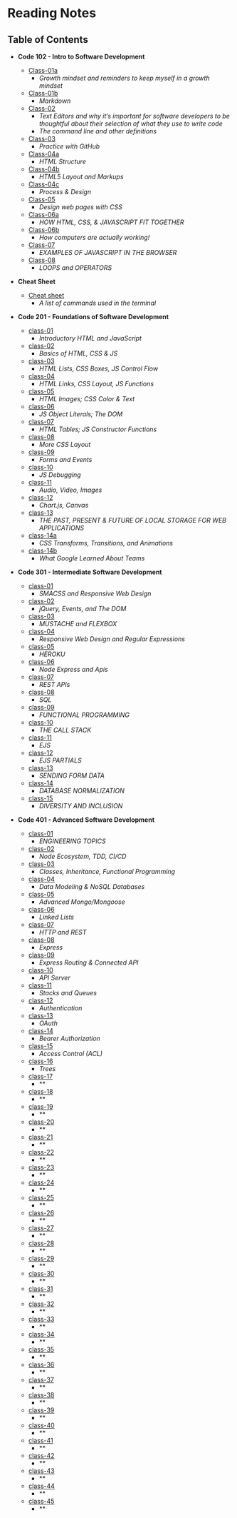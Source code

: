 # Reading Notes

## Table of Contents

- **Code 102 - Intro to Software Development**

     - [Class-01a](https://aalbarqi.github.io/learning-journal/READ01)
          - *Growth mindset and reminders to keep myself in a growth mindset*
     - [Class-01b](https://aalbarqi.github.io/learning-journal/READ01-2)
          - *Markdown*
     - [Class-02](https://aalbarqi.github.io/learning-journal/READ02)
          - *Text Editors and why it’s important for software developers to be thoughtful about their selection of what they use to write code*
          - *The command line and other definitions*
     - [Class-03](https://aalbarqi.github.io/learning-journal/READ03)
          - *Practice with GitHub*
     - [Class-04a](https://aalbarqi.github.io/learning-journal/READ04-2)
          - *HTML Structure*
     - [Class-04b](https://aalbarqi.github.io/learning-journal/READ04-3)
          - *HTML5 Layout and Markups*
     - [Class-04c](https://aalbarqi.github.io/learning-journal/READ04-1)
          - *Process & Design*
     - [Class-05](https://aalbarqi.github.io/learning-journal/READ05)
          - *Design web pages with CSS*
     - [Class-06a](https://aalbarqi.github.io/learning-journal/READ06-1)
          - *HOW HTML, CSS, & JAVASCRIPT FIT TOGETHER*
     - [Class-06b](https://aalbarqi.github.io/learning-journal/READ06-2)
          - *How computers are actually working!*
     - [Class-07](https://aalbarqi.github.io/learning-journal/READ07)
          - *EXAMPLES OF JAVASCRIPT IN THE BROWSER*
     - [Class-08](https://aalbarqi.github.io/learning-journal/READ08)
          - *LOOPS and OPERATORS*

- **Cheat Sheet**
     - [Cheat sheet](https://aalbarqi.github.io/learning-journal/CHEATSHEET)
          - *A list of commands used in the terminal*


- **Code 201 - Foundations of Software Development**
     - [class-01](https://aalbarqi.github.io/reading-notes/class-01)
          - *Introductory HTML and JavaScript*
     - [class-02](https://aalbarqi.github.io/reading-notes/class-02)
          - *Basics of HTML, CSS & JS*
     - [class-03](https://aalbarqi.github.io/reading-notes/class-03)
          - *HTML Lists, CSS Boxes, JS Control Flow*
     - [class-04](https://aalbarqi.github.io/reading-notes/class-04)
          - *HTML Links, CSS Layout, JS Functions*
     - [class-05](https://aalbarqi.github.io/reading-notes/class-05)
          - *HTML Images; CSS Color & Text*
     - [class-06](https://aalbarqi.github.io/reading-notes/class-06)
          - *JS Object Literals; The DOM*
     - [class-07](https://aalbarqi.github.io/reading-notes/class-07)
          - *HTML Tables; JS Constructor Functions*
     - [class-08](https://aalbarqi.github.io/reading-notes/class-08)
          - *More CSS Layout*
     - [class-09](https://aalbarqi.github.io/reading-notes/class-09)
          - *Forms and Events*
     - [class-10](https://aalbarqi.github.io/reading-notes/class-10)
          - *JS Debugging*
     - [class-11](https://aalbarqi.github.io/reading-notes/class-11)
          - *Audio, Video, Images*
     - [class-12](https://aalbarqi.github.io/reading-notes/class-12)
          - *Chart.js, Canvas*
     - [class-13](https://aalbarqi.github.io/reading-notes/class-13)
          - *THE PAST, PRESENT & FUTURE OF LOCAL STORAGE FOR WEB APPLICATIONS*
     - [class-14a](https://aalbarqi.github.io/reading-notes/class-14)
          - *CSS Transforms, Transitions, and Animations*
     - [class-14b](https://aalbarqi.github.io/reading-notes/class-14b)
          - *What Google Learned About Teams*

- **Code 301 - Intermediate Software Development**
     - [class-01](https://aalbarqi.github.io/reading-notes/class-15)
          - *SMACSS and Responsive Web Design*
     - [class-02](https://aalbarqi.github.io/reading-notes/class-16)
          - *jQuery, Events, and The DOM*
     - [class-03](https://aalbarqi.github.io/reading-notes/class-17)
          - *MUSTACHE and FLEXBOX*
     - [class-04](https://aalbarqi.github.io/reading-notes/class-18)
          - *Responsive Web Design and Regular Expressions*
     - [class-05](https://aalbarqi.github.io/reading-notes/class-19)
          - *HEROKU*
     - [class-06](https://aalbarqi.github.io/reading-notes/class-20)
          - *Node Express and Apis*
     - [class-07](https://aalbarqi.github.io/reading-notes/class-21)
          - *REST APIs*
     - [class-08](https://aalbarqi.github.io/reading-notes/class-22)
          - *SQL*
     - [class-09](https://aalbarqi.github.io/reading-notes/class-23)
          - *FUNCTIONAL PROGRAMMING*
     - [class-10](https://aalbarqi.github.io/reading-notes/class-24)
          - *THE CALL STACK*
     - [class-11](https://aalbarqi.github.io/reading-notes/class-25)
          - *EJS*
     - [class-12](https://aalbarqi.github.io/reading-notes/class-26)
          - *EJS PARTIALS*
     - [class-13](https://aalbarqi.github.io/reading-notes/class-27)
          - *SENDING FORM DATA*
     - [class-14](https://aalbarqi.github.io/reading-notes/class-28)
          - *DATABASE NORMALIZATION*
     - [class-15](https://aalbarqi.github.io/reading-notes/class-29)
          - *DIVERSITY AND INCLUSION*

- **Code 401 - Advanced Software Development**

     - [class-01](https://aalbarqi.github.io/reading-notes/class-30)
          - *ENGINEERING TOPICS*
     - [class-02](https://aalbarqi.github.io/reading-notes/class-31)
          - *Node Ecosystem, TDD, CI/CD*
     - [class-03](https://aalbarqi.github.io/reading-notes/class-32)
          - *Classes, Inheritance, Functional Programming*
     - [class-04](https://aalbarqi.github.io/reading-notes/class-33)
          - *Data Modeling & NoSQL Databases*
     - [class-05](https://aalbarqi.github.io/reading-notes/class-34)
          - *Advanced Mongo/Mongoose*
     - [class-06](https://aalbarqi.github.io/reading-notes/class-35)
          - *Linked Lists*
     - [class-07](https://aalbarqi.github.io/reading-notes/class-36)
          - *HTTP and REST*
     - [class-08](https://aalbarqi.github.io/reading-notes/class-37)
          - *Express*
     - [class-09](https://aalbarqi.github.io/reading-notes/class-38)
          - *Express Routing & Connected API*
     - [class-10](https://aalbarqi.github.io/reading-notes/class-39)
          - *API Server*
     - [class-11](https://aalbarqi.github.io/reading-notes/class-40)
          - *Stacks and Queues*
     - [class-12](https://aalbarqi.github.io/reading-notes/class-41)
          - *Authentication*
     - [class-13](https://aalbarqi.github.io/reading-notes/class-42)
          - *OAuth*
     - [class-14](https://aalbarqi.github.io/reading-notes/class-43)
          - *Bearer Authorization*
     - [class-15](https://aalbarqi.github.io/reading-notes/class-44)
          - *Access Control (ACL)*
     - [class-16](https://aalbarqi.github.io/reading-notes/class-45)
          - *Trees*
     - [class-17](https://aalbarqi.github.io/reading-notes/class-46)
          - **
     - [class-18](https://aalbarqi.github.io/reading-notes/class-47)
          - **
     - [class-19](https://aalbarqi.github.io/reading-notes/class-48)
          - **
     - [class-20](https://aalbarqi.github.io/reading-notes/class-49)
          - **
     - [class-21](https://aalbarqi.github.io/reading-notes/class-50)
          - **
     - [class-22](https://aalbarqi.github.io/reading-notes/class-51)
          - **
     - [class-23](https://aalbarqi.github.io/reading-notes/class-52)
          - **
     - [class-24](https://aalbarqi.github.io/reading-notes/class-53)
          - **
     - [class-25](https://aalbarqi.github.io/reading-notes/class-54)
          - **
     - [class-26](https://aalbarqi.github.io/reading-notes/class-55)
          - **
     - [class-27](https://aalbarqi.github.io/reading-notes/class-56)
          - **
     - [class-28](https://aalbarqi.github.io/reading-notes/class-57)
          - **
     - [class-29](https://aalbarqi.github.io/reading-notes/class-58)
          - **
     - [class-30](https://aalbarqi.github.io/reading-notes/class-59)
          - **
     - [class-31](https://aalbarqi.github.io/reading-notes/class-60)
          - **
     - [class-32](https://aalbarqi.github.io/reading-notes/class-61)
          - **
     - [class-33](https://aalbarqi.github.io/reading-notes/class-62)
          - **
     - [class-34](https://aalbarqi.github.io/reading-notes/class-63)
          - **
     - [class-35](https://aalbarqi.github.io/reading-notes/class-64)
          - **
     - [class-36](https://aalbarqi.github.io/reading-notes/class-65)
          - **
     - [class-37](https://aalbarqi.github.io/reading-notes/class-66)
          - **
     - [class-38](https://aalbarqi.github.io/reading-notes/class-67)
          - **
     - [class-39](https://aalbarqi.github.io/reading-notes/class-68)
          - **
     - [class-40](https://aalbarqi.github.io/reading-notes/class-69)
          - **
     - [class-41](https://aalbarqi.github.io/reading-notes/class-70)
          - **
     - [class-42](https://aalbarqi.github.io/reading-notes/class-71)
          - **
     - [class-43](https://aalbarqi.github.io/reading-notes/class-72)
          - **
     - [class-44](https://aalbarqi.github.io/reading-notes/class-73)
          - **
     - [class-45](https://aalbarqi.github.io/reading-notes/class-74)
          - **

